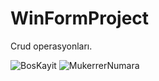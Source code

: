 # WinFormProject
Crud operasyonları.

![BosKayit](https://user-images.githubusercontent.com/94004170/202450592-0f378e5b-d370-439d-ab15-5b4842f5b244.PNG)
![MukerrerNumara](https://user-images.githubusercontent.com/94004170/202450753-1c7a540c-4ab2-4e5e-9078-62efe2b8b0a1.PNG)
